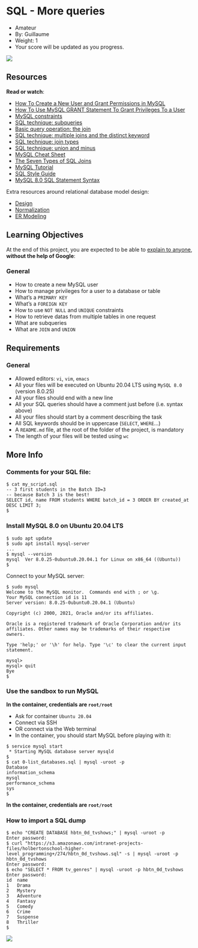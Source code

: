 
# SQL - More queries

-   Amateur
-   By:  Guillaume
-   Weight:  1
-   Your score will be updated as you progress.

![](https://s3.amazonaws.com/intranet-projects-files/holbertonschool-higher-level_programming+/274/66988091.jpg)

## Resources

**Read or watch**:

-   [How To Create a New User and Grant Permissions in MySQL](https://intranet.hbtn.io/rltoken/1tuxYhEv__bmrwkAicbjpA "How To Create a New User and Grant Permissions in MySQL")
-   [How To Use MySQL GRANT Statement To Grant Privileges To a User](https://intranet.hbtn.io/rltoken/PMozNP0LI2zJ-ycA-L6xoA "How To Use MySQL GRANT Statement To Grant Privileges To a User")
-   [MySQL constraints](https://intranet.hbtn.io/rltoken/AHI2a6vFyr8h4LeI6xK96w "MySQL constraints")
-   [SQL technique: subqueries](https://intranet.hbtn.io/rltoken/UvrRJYwhKKL-WcqdfR4ZTg "SQL technique: subqueries")
-   [Basic query operation: the join](https://intranet.hbtn.io/rltoken/vZviDvoYzQSi5asDz-ZsqA "Basic query operation: the join")
-   [SQL technique: multiple joins and the distinct keyword](https://intranet.hbtn.io/rltoken/vjcpTEMrRJUOXIWBdzzlMg "SQL technique: multiple joins and the distinct keyword")
-   [SQL technique: join types](https://intranet.hbtn.io/rltoken/s0sG5NqFN4nw4-k0KJNBbg "SQL technique: join types")
-   [SQL technique: union and minus](https://intranet.hbtn.io/rltoken/tv7XqDq1naSlqSz042VBjA "SQL technique: union and minus")
-   [MySQL Cheat Sheet](https://intranet.hbtn.io/rltoken/Qp6hXj5D3Cdeqi5Z-30sAw "MySQL Cheat Sheet")
-   [The Seven Types of SQL Joins](https://intranet.hbtn.io/rltoken/o6faV44f8S34zW3FiO5Mgg "The Seven Types of SQL Joins")
-   [MySQL Tutorial](https://intranet.hbtn.io/rltoken/T3VjE1yBfwJcd1hDD4tItw "MySQL Tutorial")
-   [SQL Style Guide](https://intranet.hbtn.io/rltoken/0NaQZjOUvQuWy0xGPhTkVw "SQL Style Guide")
-   [MySQL 8.0 SQL Statement Syntax](https://intranet.hbtn.io/rltoken/R5KAnzO4iwYo2LgD3eKL8A "MySQL 8.0 SQL Statement Syntax")

Extra resources around relational database model design:

-   [Design](https://intranet.hbtn.io/rltoken/A81_Vk2TV-f_f5wG0HK6Zw "Design")
-   [Normalization](https://intranet.hbtn.io/rltoken/cwgE_DVy7l3ap6lCVJsPZQ "Normalization")
-   [ER Modeling](https://intranet.hbtn.io/rltoken/1JFNpSloiEAI7aLW2rnyKw "ER Modeling")

## Learning Objectives

At the end of this project, you are expected to be able to  [explain to anyone](https://intranet.hbtn.io/rltoken/SXrjP8A_no4j3TMHUC4NBw "explain to anyone"),  **without the help of Google**:

### General

-   How to create a new MySQL user
-   How to manage privileges for a user to a database or table
-   What’s a  `PRIMARY KEY`
-   What’s a  `FOREIGN KEY`
-   How to use  `NOT NULL`  and  `UNIQUE`  constraints
-   How to retrieve datas from multiple tables in one request
-   What are subqueries
-   What are  `JOIN`  and  `UNION`

## Requirements

### General

-   Allowed editors:  `vi`,  `vim`,  `emacs`
-   All your files will be executed on Ubuntu 20.04 LTS using  `MySQL 8.0`  (version 8.0.25)
-   All your files should end with a new line
-   All your SQL queries should have a comment just before (i.e. syntax above)
-   All your files should start by a comment describing the task
-   All SQL keywords should be in uppercase (`SELECT`,  `WHERE`…)
-   A  `README.md`  file, at the root of the folder of the project, is mandatory
-   The length of your files will be tested using  `wc`

## More Info

### Comments for your SQL file:

```
$ cat my_script.sql
-- 3 first students in the Batch ID=3
-- because Batch 3 is the best!
SELECT id, name FROM students WHERE batch_id = 3 ORDER BY created_at DESC LIMIT 3;
$

```

### Install MySQL 8.0 on Ubuntu 20.04 LTS

```
$ sudo apt update
$ sudo apt install mysql-server
...
$ mysql --version
mysql  Ver 8.0.25-0ubuntu0.20.04.1 for Linux on x86_64 ((Ubuntu))
$

```

Connect to your MySQL server:

```
$ sudo mysql
Welcome to the MySQL monitor.  Commands end with ; or \g.
Your MySQL connection id is 11
Server version: 8.0.25-0ubuntu0.20.04.1 (Ubuntu)

Copyright (c) 2000, 2021, Oracle and/or its affiliates.

Oracle is a registered trademark of Oracle Corporation and/or its
affiliates. Other names may be trademarks of their respective
owners.

Type 'help;' or '\h' for help. Type '\c' to clear the current input statement.

mysql>
mysql> quit
Bye
$

```

### Use the sandbox to run MySQL

**In the container, credentials are  `root/root`**

-   Ask for container  `Ubuntu 20.04`
-   Connect via SSH
-   OR connect via the Web terminal
-   In the container, you should start MySQL before playing with it:

```
$ service mysql start                                                   
 * Starting MySQL database server mysqld 
$
$ cat 0-list_databases.sql | mysql -uroot -p                               
Database                                                                                   
information_schema                                                                         
mysql                                                                                      
performance_schema                                                                         
sys                      
$

```

**In the container, credentials are  `root/root`**

### How to import a SQL dump

```
$ echo "CREATE DATABASE hbtn_0d_tvshows;" | mysql -uroot -p
Enter password: 
$ curl "https://s3.amazonaws.com/intranet-projects-files/holbertonschool-higher-level_programming+/274/hbtn_0d_tvshows.sql" -s | mysql -uroot -p hbtn_0d_tvshows
Enter password: 
$ echo "SELECT * FROM tv_genres" | mysql -uroot -p hbtn_0d_tvshows
Enter password: 
id  name
1   Drama
2   Mystery
3   Adventure
4   Fantasy
5   Comedy
6   Crime
7   Suspense
8   Thriller
$

```

![](https://holbertonintranet.s3.amazonaws.com/uploads/medias/2020/3/bc2575fee3303b731031.png?X-Amz-Algorithm=AWS4-HMAC-SHA256&X-Amz-Credential=AKIARDDGGGOU5BHMTQX4%2F20221107%2Fus-east-1%2Fs3%2Faws4_request&X-Amz-Date=20221107T082526Z&X-Amz-Expires=86400&X-Amz-SignedHeaders=host&X-Amz-Signature=38299608cb292907aa6c58367489a93db3906a6f0bf3322a61c8963896231ce7)